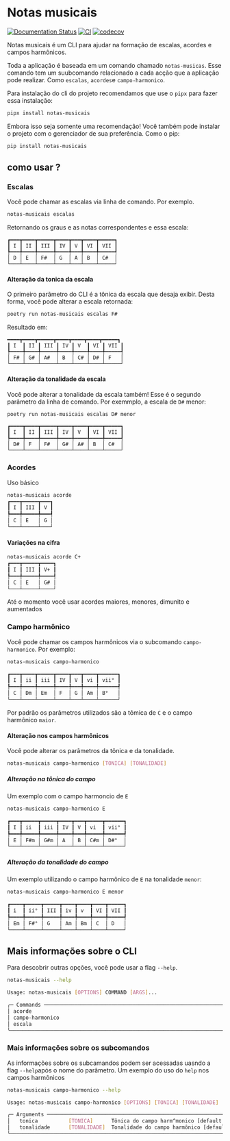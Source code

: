 # Notas musicais
[![Documentation Status](https://readthedocs.org/projects/notas-musicais-hcca/badge/?version=latest)](https://notas-musicais-hcca.readthedocs.io/en/latest/?badge=latest)
[![CI](https://github.com/HenriqueCCdA/notas-musicais/actions/workflows/pipeline.yaml/badge.svg)](https://github.com/HenriqueCCdA/notas-musicais/actions/workflows/pipeline.yaml)
[![codecov](https://codecov.io/gh/HenriqueCCdA/notas-musicais/branch/main/graph/badge.svg?token=l2XJAZzrrH)](https://codecov.io/gh/HenriqueCCdA/notas-musicais)

Notas musicais é um CLI para ajudar na formação de escalas, acordes e campos harmônicos.

Toda a aplicação é baseada em um comando chamado `notas-musicas`. Esse comando tem um suubcomando relacionado a cada acção que a aplicação pode realizar.
Como `escalas`, `acordes`e `campo-harmonico`.

Para instalação do cli do projeto recomendamos que use o `pipx` para fazer essa instalação:

```bash
pipx install notas-musicais
```

Embora isso seja somente  uma recomendação! Você também pode instalar o projeto com o gerenciador de sua preferência. Como o pip:


```bash
pip install notas-musicais
```

## como usar ?

### Escalas

Você pode chamar  as escalas via linha de comando. Por exemplo.

```bash
notas-musicais escalas
```

Retornando os graus e as notas correspondentes e essa escala:

```
┏━━━┳━━━━┳━━━━━┳━━━━┳━━━┳━━━━┳━━━━━┓
┃ I ┃ II ┃ III ┃ IV ┃ V ┃ VI ┃ VII ┃
┡━━━╇━━━━╇━━━━━╇━━━━╇━━━╇━━━━╇━━━━━┩
│ D │ E  │ F#  │ G  │ A │ B  │ C#  │
└───┴────┴─────┴────┴───┴────┴─────┘
```

#### Alteração da tonica da escala

O primeiro parãmetro do CLI é a tônica da escala que desaja exibir. Desta forma, você pode alterar a escala retornada:

```bash
poetry run notas-musicais escalas F#
```

Resultado em:

```
━━━━┳━━━━┳━━━━━┳━━━━┳━━━━┳━━━━┳━━━━━┓
┃ I  ┃ II ┃ III ┃ IV ┃ V  ┃ VI ┃ VII ┃
┡━━━━╇━━━━╇━━━━━╇━━━━╇━━━━╇━━━━╇━━━━━┩
│ F# │ G# │ A#  │ B  │ C# │ D# │ F   │
└────┴────┴─────┴────┴────┴────┴─────┘
```

#### Alteração da tonalidade da escala

Você pode alterar a tonalidade da escala também! Esse é o segundo parâmetro da linha de comando. Por exemmplo, a escala de `D#` menor:

```bash
poetry run notas-musicais escalas D# menor
```

```
┏━━━━┳━━━━┳━━━━━┳━━━━┳━━━━┳━━━━┳━━━━━┓
┃ I  ┃ II ┃ III ┃ IV ┃ V  ┃ VI ┃ VII ┃
┡━━━━╇━━━━╇━━━━━╇━━━━╇━━━━╇━━━━╇━━━━━┩
│ D# │ F  │ F#  │ G# │ A# │ B  │ C#  │
└────┴────┴─────┴────┴────┴────┴─────┘
```

### Acordes

Uso básico

```bash
notas-musicais acorde
┏━━━┳━━━━━┳━━━┓
┃ I ┃ III ┃ V ┃
┡━━━╇━━━━━╇━━━┩
│ C │ E   │ G │
└───┴─────┴───┘
```



#### Variações na cifra

```bash
notas-musicais acorde C+
┏━━━┳━━━━━┳━━━━┓
┃ I ┃ III ┃ V+ ┃
┡━━━╇━━━━━╇━━━━┩
│ C │ E   │ G# │
└───┴─────┴────┘
```

Até o momento você usar acordes maiores, menores, dimunito e aumentados

### Campo harmônico

Você pode chamar os campos harmônicos via o subcomando `campo-harmonico`. Por exemplo:

```bash
notas-musicais campo-harmonico

┏━━━┳━━━━┳━━━━━┳━━━━┳━━━┳━━━━┳━━━━━━┓
┃ I ┃ ii ┃ iii ┃ IV ┃ V ┃ vi ┃ vii° ┃
┡━━━╇━━━━╇━━━━━╇━━━━╇━━━╇━━━━╇━━━━━━┩
│ C │ Dm │ Em  │ F  │ G │ Am │ B°   │
└───┴────┴─────┴────┴───┴────┴──────┘
```

Por padrão os parâmetros utilizados são a tômica de `C` e o campo harmônico `maior`.

#### Alteração nos campos harmônicos

Você pode alterar os parâmetros da tônica e da tonalidade.

```bash
notas-musicais campo-harmonico [TONICA] [TONALIDADE]
```

##### Alteração na tônica do campo

Um exemplo com o campo harmoncio de `E`

```bash
notas-musicais campo-harmonico E

┏━━━┳━━━━━┳━━━━━┳━━━━┳━━━┳━━━━━┳━━━━━━┓
┃ I ┃ ii  ┃ iii ┃ IV ┃ V ┃ vi  ┃ vii° ┃
┡━━━╇━━━━━╇━━━━━╇━━━━╇━━━╇━━━━━╇━━━━━━┩
│ E │ F#m │ G#m │ A  │ B │ C#m │ D#°  │
└───┴─────┴─────┴────┴───┴─────┴──────┘
```

##### Alteração da tonalidade do campo

Um exemplo utilizando o campo harmônico de `E` na tonalidade `menor`:

```bash
notas-musicais campo-harmonico E menor

┏━━━━┳━━━━━┳━━━━━┳━━━━┳━━━━┳━━━━┳━━━━━┓
┃ i  ┃ ii° ┃ III ┃ iv ┃ v  ┃ VI ┃ VII ┃
┡━━━━╇━━━━━╇━━━━━╇━━━━╇━━━━╇━━━━╇━━━━━┩
│ Em │ F#° │ G   │ Am │ Bm │ C  │ D   │
└────┴─────┴─────┴────┴────┴────┴─────┘
```

## Mais informações sobre o CLI

Para descobrir outras opções, você pode usar a flag `--help`.

```bash
notas-musicais --help

Usage: notas-musicais [OPTIONS] COMMAND [ARGS]...

╭─ Commands ──────────────────────────────────────────────────────────────────────────────────────────────────────────────────────────────────────╮
│ acorde                                                                                                                                          │
│ campo-harmonico                                                                                                                                 │
│ escala                                                                                                                                          │
╰─────────────────────────────────────────────────────────────────────────────────────────────────────────────────────────────────────────────────╯
```

### Mais informações sobre os subcomandos

As informações sobre os subcamandos podem ser acessadas uasndo a flag `--help`após o nome do parâmetro. Um exemplo do uso do `help` nos campos harmônicos

```bash
notas-musicais campo-harmonico --help

Usage: notas-musicais campo-harmonico [OPTIONS] [TONICA] [TONALIDADE]

╭─ Arguments ─────────────────────────────────────────────────────────────────────────────────────────────────────────────────────────────────────╮
│   tonica          [TONICA]      Tônica do campo harm^monico [default: C]                                                                        │
│   tonalidade      [TONALIDADE]  Tonalidade do campo harmônico [default: maior]                                                                  │
╰─────────────────────────────────────────────────────────────────────────────────────────────────────────────────────────────────────────────────╯
```
